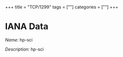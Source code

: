 +++
title = "TCP/1299"
tags = [""]
categories = [""]
+++

# IANA Data

_Name:_ hp-sci

_Description:_ hp-sci

